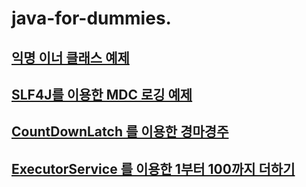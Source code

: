 # java-for-dummies.

## [익명 이너 클래스 예제](https://github.com/psyoblade/java-for-dummies/blob/develop/src/main/java/com/ncsoft/dataplatform/dummies/anonymous/AnonymousInnerClass.java)

## [SLF4J를 이용한 MDC 로깅 예제](https://github.com/psyoblade/java-for-dummies/blob/develop/src/main/java/com/ncsoft/dataplatform/dummies/logging/MoneyTransferUsingMDC.java)

## [CountDownLatch 를 이용한 경마경주](https://github.com/psyoblade/java-for-dummies/blob/develop/src/main/java/com/ncsoft/dataplatform/dummies/concurrent/HorseRaceUsingCountDownLatch.java)

## [ExecutorService 를 이용한 1부터 100까지 더하기](https://github.com/psyoblade/java-for-dummies/blob/develop/src/main/java/com/ncsoft/dataplatform/dummies/concurrent/SumOfOneToTen.java)